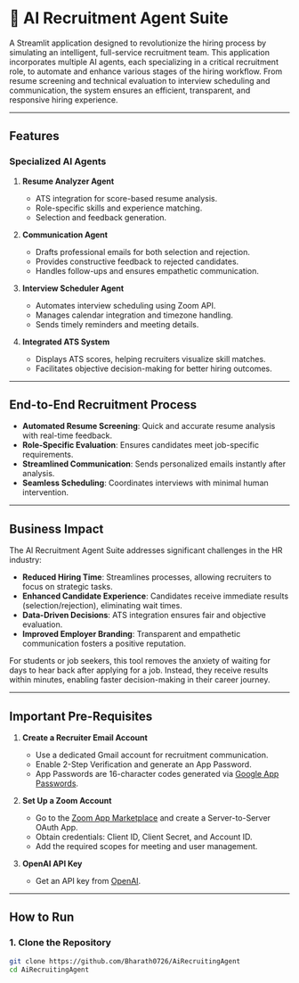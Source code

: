 # 💼 AI Recruitment Agent Suite  

A Streamlit application designed to revolutionize the hiring process by simulating an intelligent, full-service recruitment team. This application incorporates multiple AI agents, each specializing in a critical recruitment role, to automate and enhance various stages of the hiring workflow. From resume screening and technical evaluation to interview scheduling and communication, the system ensures an efficient, transparent, and responsive hiring experience.  

---

## **Features**  

### **Specialized AI Agents**  
1. **Resume Analyzer Agent**  
   - ATS integration for score-based resume analysis.  
   - Role-specific skills and experience matching.  
   - Selection and feedback generation.  

2. **Communication Agent**  
   - Drafts professional emails for both selection and rejection.  
   - Provides constructive feedback to rejected candidates.  
   - Handles follow-ups and ensures empathetic communication.  

3. **Interview Scheduler Agent**  
   - Automates interview scheduling using Zoom API.  
   - Manages calendar integration and timezone handling.  
   - Sends timely reminders and meeting details.  

4. **Integrated ATS System**  
   - Displays ATS scores, helping recruiters visualize skill matches.  
   - Facilitates objective decision-making for better hiring outcomes.  

---

## **End-to-End Recruitment Process**  
- **Automated Resume Screening**: Quick and accurate resume analysis with real-time feedback.  
- **Role-Specific Evaluation**: Ensures candidates meet job-specific requirements.  
- **Streamlined Communication**: Sends personalized emails instantly after analysis.  
- **Seamless Scheduling**: Coordinates interviews with minimal human intervention.  

---

## **Business Impact**  
The AI Recruitment Agent Suite addresses significant challenges in the HR industry:  
- **Reduced Hiring Time**: Streamlines processes, allowing recruiters to focus on strategic tasks.  
- **Enhanced Candidate Experience**: Candidates receive immediate results (selection/rejection), eliminating wait times.  
- **Data-Driven Decisions**: ATS integration ensures fair and objective evaluation.  
- **Improved Employer Branding**: Transparent and empathetic communication fosters a positive reputation.  

For students or job seekers, this tool removes the anxiety of waiting for days to hear back after applying for a job. Instead, they receive results within minutes, enabling faster decision-making in their career journey.  

---

## **Important Pre-Requisites**  
1. **Create a Recruiter Email Account**  
   - Use a dedicated Gmail account for recruitment communication.  
   - Enable 2-Step Verification and generate an App Password.  
   - App Passwords are 16-character codes generated via [Google App Passwords](https://support.google.com/accounts/answer/185833?hl=en).  

2. **Set Up a Zoom Account**  
   - Go to the [Zoom App Marketplace](https://marketplace.zoom.us/) and create a Server-to-Server OAuth App.  
   - Obtain credentials: Client ID, Client Secret, and Account ID.  
   - Add the required scopes for meeting and user management.  

3. **OpenAI API Key**  
   - Get an API key from [OpenAI](https://platform.openai.com/signup/).  

---

## **How to Run**  

### **1. Clone the Repository**  
```bash  
git clone https://github.com/Bharath0726/AiRecruitingAgent  
cd AiRecruitingAgent  



